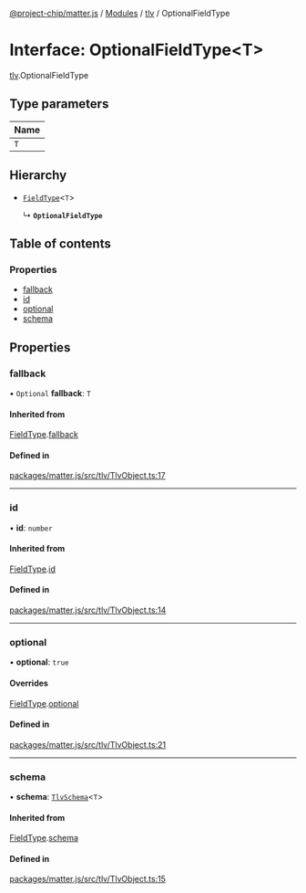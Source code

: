 [@project-chip/matter.js](../README.md) / [Modules](../modules.md) / [tlv](../modules/tlv.md) / OptionalFieldType

# Interface: OptionalFieldType<T\>

[tlv](../modules/tlv.md).OptionalFieldType

## Type parameters

| Name |
| :------ |
| `T` |

## Hierarchy

- [`FieldType`](tlv.FieldType.md)<`T`\>

  ↳ **`OptionalFieldType`**

## Table of contents

### Properties

- [fallback](tlv.OptionalFieldType.md#fallback)
- [id](tlv.OptionalFieldType.md#id)
- [optional](tlv.OptionalFieldType.md#optional)
- [schema](tlv.OptionalFieldType.md#schema)

## Properties

### fallback

• `Optional` **fallback**: `T`

#### Inherited from

[FieldType](tlv.FieldType.md).[fallback](tlv.FieldType.md#fallback)

#### Defined in

[packages/matter.js/src/tlv/TlvObject.ts:17](https://github.com/project-chip/matter.js/blob/5bdbf8d/packages/matter.js/src/tlv/TlvObject.ts#L17)

___

### id

• **id**: `number`

#### Inherited from

[FieldType](tlv.FieldType.md).[id](tlv.FieldType.md#id)

#### Defined in

[packages/matter.js/src/tlv/TlvObject.ts:14](https://github.com/project-chip/matter.js/blob/5bdbf8d/packages/matter.js/src/tlv/TlvObject.ts#L14)

___

### optional

• **optional**: ``true``

#### Overrides

[FieldType](tlv.FieldType.md).[optional](tlv.FieldType.md#optional)

#### Defined in

[packages/matter.js/src/tlv/TlvObject.ts:21](https://github.com/project-chip/matter.js/blob/5bdbf8d/packages/matter.js/src/tlv/TlvObject.ts#L21)

___

### schema

• **schema**: [`TlvSchema`](../classes/tlv.TlvSchema.md)<`T`\>

#### Inherited from

[FieldType](tlv.FieldType.md).[schema](tlv.FieldType.md#schema)

#### Defined in

[packages/matter.js/src/tlv/TlvObject.ts:15](https://github.com/project-chip/matter.js/blob/5bdbf8d/packages/matter.js/src/tlv/TlvObject.ts#L15)
